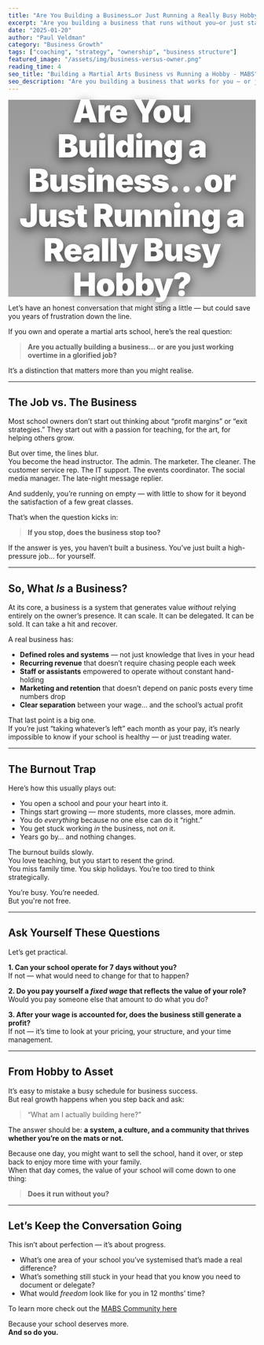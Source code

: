 ```yaml
---
title: "Are You Building a Business…or Just Running a Really Busy Hobby?"
excerpt: "Are you building a business that runs without you—or just staying busy? Learn the difference between being an owner-operator and building a lasting martial arts school."
date: "2025-01-20"
author: "Paul Veldman"
category: "Business Growth"
tags: ["coaching", "strategy", "ownership", "business structure"]
featured_image: "/assets/img/business-versus-owner.png"
reading_time: 4
seo_title: "Building a Martial Arts Business vs Running a Hobby - MABS"
seo_description: "Are you building a business that works for you — or just working harder in a job that's disguised as ownership? Learn the difference between being a busy school operator and building a school that lasts."
---
```


<div style="position: relative; width: 100%; height: 400px; background: linear-gradient(rgba(0,0,0,0.4), rgba(0,0,0,0.3)), url('/assets/img/business-versus-owner.png') center/cover; border-radius: var(--radius-lg); display: flex; align-items: center; justify-content: center; margin-bottom: var(--space-8); box-shadow: var(--shadow-lg);">
  <h1 style="color: white; font-size: 4rem; font-weight: 900; text-align: center; text-shadow: 0 6px 20px rgba(0,0,0,0.7); line-height: 1.1; max-width: 900px; margin: 0; padding: var(--space-6); letter-spacing: -0.02em;">Are You Building a Business…or Just Running a Really Busy Hobby?</h1>
</div>


Let’s have an honest conversation that might sting a little — but could save you years of frustration down the line.

If you own and operate a martial arts school, here’s the real question:

> **Are you actually building a business… or are you just working overtime in a glorified job?**

It’s a distinction that matters more than you might realise.

---

## The Job vs. The Business

Most school owners don’t start out thinking about “profit margins” or “exit strategies.” They start out with a passion for teaching, for the art, for helping others grow.

But over time, the lines blur.  
You become the head instructor. The admin. The marketer. The cleaner. The customer service rep. The IT support. The events coordinator. The social media manager. The late-night message replier.

And suddenly, you’re running on empty — with little to show for it beyond the satisfaction of a few great classes.

That’s when the question kicks in:

> **If you stop, does the business stop too?**

If the answer is yes, you haven’t built a business. You’ve just built a high-pressure job… for yourself.

---

## So, What *Is* a Business?

At its core, a business is a system that generates value *without* relying entirely on the owner’s presence. It can scale. It can be delegated. It can be sold. It can take a hit and recover.

A real business has:

- **Defined roles and systems** — not just knowledge that lives in your head
- **Recurring revenue** that doesn’t require chasing people each week
- **Staff or assistants** empowered to operate without constant hand-holding
- **Marketing and retention** that doesn’t depend on panic posts every time numbers drop
- **Clear separation** between your wage… and the school’s actual profit

That last point is a big one.  
If you’re just “taking whatever’s left” each month as your pay, it’s nearly impossible to know if your school is healthy — or just treading water.

---

## The Burnout Trap

Here’s how this usually plays out:

- You open a school and pour your heart into it.
- Things start growing — more students, more classes, more admin.
- You do *everything* because no one else can do it “right.”
- You get stuck working *in* the business, not *on* it.
- Years go by… and nothing changes.

The burnout builds slowly.  
You love teaching, but you start to resent the grind.  
You miss family time. You skip holidays. You’re too tired to think strategically.

You’re busy. You’re needed.  
But you're not free.

---

## Ask Yourself These Questions

Let’s get practical.

**1. Can your school operate for 7 days without you?**  
If not — what would need to change for that to happen?

**2. Do you pay yourself a *fixed wage* that reflects the value of your role?**  
Would you pay someone else that amount to do what you do?

**3. After your wage is accounted for, does the business still generate a profit?**  
If not — it’s time to look at your pricing, your structure, and your time management.

---

## From Hobby to Asset

It’s easy to mistake a busy schedule for business success.  
But real growth happens when you step back and ask:  

> “What am I actually building here?”

The answer should be: **a system, a culture, and a community that thrives whether you’re on the mats or not.**

Because one day, you might want to sell the school, hand it over, or step back to enjoy more time with your family.  
When that day comes, the value of your school will come down to one thing:

> **Does it run without you?**

---

## Let’s Keep the Conversation Going

This isn’t about perfection — it’s about progress.

- What’s one area of your school you’ve systemised that’s made a real difference?
- What’s something still stuck in your head that you know you need to document or delegate?
- What would *freedom* look like for you in 12 months’ time?

To learn more check out the [MABS Community here](https://www.skool.com/mabs)

Because your school deserves more.  
**And so do you.**
